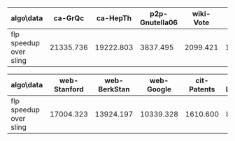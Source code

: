 algo\data | ca-GrQc | ca-HepTh | p2p-Gnutella06 | wiki-Vote | email-Enron | email-EuAll
--- | --- | --- | --- | --- | --- | ---
flp speedup over sling | 21335.736 | 19222.803 | 3837.495 | 2099.421 | 10700.214 | 828.388


algo\data | web-Stanford | web-BerkStan | web-Google | cit-Patents | soc-LiveJournal1
--- | --- | --- | --- | --- | ---
flp speedup over sling | 17004.323 | 13924.197 | 10339.328 | 1610.600 | 8729.079

